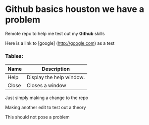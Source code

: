 # Github basics houston we have a problem
Remote repo to help me test out my **Github** skills

Here is a link to [google] (http://google.com) as a test

### Tables:

| Name | Description          |
| ------------- | ----------- |
| Help      | Display the help window.|
| Close     | Closes a window     |

Just simply making a change to the repo

Making another edit to test out a theory

This should not pose a problem

